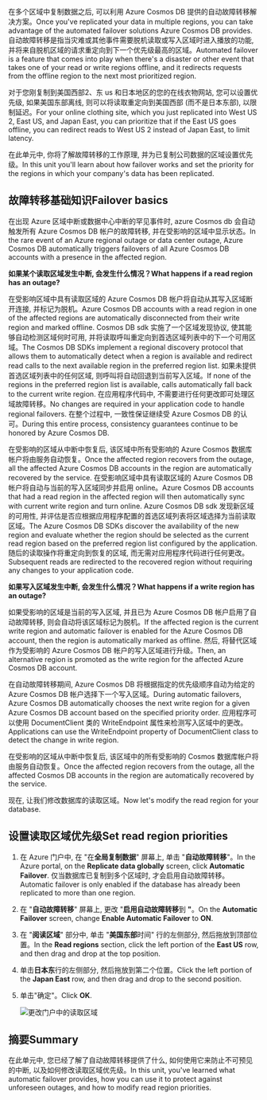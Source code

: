 <span data-ttu-id="29b4e-101">在多个区域中复制数据之后, 可以利用 Azure Cosmos DB 提供的自动故障转移解决方案。</span><span class="sxs-lookup"><span data-stu-id="29b4e-101">Once you've replicated your data in multiple regions, you can take advantage of the automated failover solutions Azure Cosmos DB provides.</span></span> <span data-ttu-id="29b4e-102">自动故障转移是指当灾难或其他事件需要脱机读取或写入区域时进入播放的功能, 并将来自脱机区域的请求重定向到下一个优先级最高的区域。</span><span class="sxs-lookup"><span data-stu-id="29b4e-102">Automated failover is a feature that comes into play when there's a disaster or other event that takes one of your read or write regions offline, and it redirects requests from the offline region to the next most prioritized region.</span></span> 

<span data-ttu-id="29b4e-103">对于您刚复制到美国西部2、东 us 和日本地区的您的在线衣物网站, 您可以设置优先级, 如果美国东部离线, 则可以将读取重定向到美国西部 (而不是日本东部), 以限制延迟。</span><span class="sxs-lookup"><span data-stu-id="29b4e-103">For your online clothing site, which you just replicated into West US 2, East US, and Japan East, you can prioritize that if the East US goes offline, you can redirect reads to West US 2 instead of Japan East, to limit latency.</span></span>

<span data-ttu-id="29b4e-104">在此单元中, 你将了解故障转移的工作原理, 并为已复制公司数据的区域设置优先级。</span><span class="sxs-lookup"><span data-stu-id="29b4e-104">In this unit you'll learn about how failover works and set the priority for the regions in which your company's data has been replicated.</span></span>

## <a name="failover-basics"></a><span data-ttu-id="29b4e-105">故障转移基础知识</span><span class="sxs-lookup"><span data-stu-id="29b4e-105">Failover basics</span></span>

<span data-ttu-id="29b4e-106">在出现 Azure 区域中断或数据中心中断的罕见事件时, azure Cosmos db 会自动触发所有 Azure Cosmos DB 帐户的故障转移, 并在受影响的区域中显示状态。</span><span class="sxs-lookup"><span data-stu-id="29b4e-106">In the rare event of an Azure regional outage or data center outage, Azure Cosmos DB automatically triggers failovers of all Azure Cosmos DB accounts with a presence in the affected region.</span></span>

<span data-ttu-id="29b4e-107">**如果某个读取区域发生中断, 会发生什么情况？**</span><span class="sxs-lookup"><span data-stu-id="29b4e-107">**What happens if a read region has an outage?**</span></span>

<span data-ttu-id="29b4e-108">在受影响区域中具有读取区域的 Azure Cosmos DB 帐户将自动从其写入区域断开连接, 并标记为脱机。</span><span class="sxs-lookup"><span data-stu-id="29b4e-108">Azure Cosmos DB accounts with a read region in one of the affected regions are automatically disconnected from their write region and marked offline.</span></span> <span data-ttu-id="29b4e-109">Cosmos DB sdk 实施了一个区域发现协议, 使其能够自动检测区域何时可用, 并将读取呼叫重定向到首选区域列表中的下一个可用区域。</span><span class="sxs-lookup"><span data-stu-id="29b4e-109">The Cosmos DB SDKs implement a regional discovery protocol that allows them to automatically detect when a region is available and redirect read calls to the next available region in the preferred region list.</span></span> <span data-ttu-id="29b4e-110">如果未提供首选区域列表中的任何区域, 则呼叫将自动回退到当前写入区域。</span><span class="sxs-lookup"><span data-stu-id="29b4e-110">If none of the regions in the preferred region list is available, calls automatically fall back to the current write region.</span></span> <span data-ttu-id="29b4e-111">在应用程序代码中, 不需要进行任何更改即可处理区域故障转移。</span><span class="sxs-lookup"><span data-stu-id="29b4e-111">No changes are required in your application code to handle regional failovers.</span></span> <span data-ttu-id="29b4e-112">在整个过程中, 一致性保证继续受 Azure Cosmos DB 的认可。</span><span class="sxs-lookup"><span data-stu-id="29b4e-112">During this entire process, consistency guarantees continue to be honored by Azure Cosmos DB.</span></span>

<span data-ttu-id="29b4e-113">在受影响的区域从中断中恢复后, 该区域中所有受影响的 Azure Cosmos 数据库帐户将由服务自动恢复。</span><span class="sxs-lookup"><span data-stu-id="29b4e-113">Once the affected region recovers from the outage, all the affected Azure Cosmos DB accounts in the region are automatically recovered by the service.</span></span> <span data-ttu-id="29b4e-114">在受影响区域中具有读取区域的 Azure Cosmos DB 帐户将自动与当前的写入区域同步并启用 online。</span><span class="sxs-lookup"><span data-stu-id="29b4e-114">Azure Cosmos DB accounts that had a read region in the affected region will then automatically sync with current write region and turn online.</span></span> <span data-ttu-id="29b4e-115">Azure Cosmos DB sdk 发现新区域的可用性, 并评估是否应根据应用程序配置的首选区域列表将区域选择为当前读取区域。</span><span class="sxs-lookup"><span data-stu-id="29b4e-115">The Azure Cosmos DB SDKs discover the availability of the new region and evaluate whether the region should be selected as the current read region based on the preferred region list configured by the application.</span></span> <span data-ttu-id="29b4e-116">随后的读取操作将重定向到恢复的区域, 而无需对应用程序代码进行任何更改。</span><span class="sxs-lookup"><span data-stu-id="29b4e-116">Subsequent reads are redirected to the recovered region without requiring any changes to your application code.</span></span>

<span data-ttu-id="29b4e-117">**如果写入区域发生中断, 会发生什么情况？**</span><span class="sxs-lookup"><span data-stu-id="29b4e-117">**What happens if a write region has an outage?**</span></span>

<span data-ttu-id="29b4e-118">如果受影响的区域是当前的写入区域, 并且已为 Azure Cosmos DB 帐户启用了自动故障转移, 则会自动将该区域标记为脱机。</span><span class="sxs-lookup"><span data-stu-id="29b4e-118">If the affected region is the current write region and automatic failover is enabled for the Azure Cosmos DB account, then the region is automatically marked as offline.</span></span> <span data-ttu-id="29b4e-119">然后, 将替代区域作为受影响的 Azure Cosmos DB 帐户的写入区域进行升级。</span><span class="sxs-lookup"><span data-stu-id="29b4e-119">Then, an alternative region is promoted as the write region for the affected Azure Cosmos DB account.</span></span>

<span data-ttu-id="29b4e-120">在自动故障转移期间, Azure Cosmos DB 将根据指定的优先级顺序自动为给定的 Azure Cosmos DB 帐户选择下一个写入区域。</span><span class="sxs-lookup"><span data-stu-id="29b4e-120">During automatic failovers, Azure Cosmos DB automatically chooses the next write region for a given Azure Cosmos DB account based on the specified priority order.</span></span> <span data-ttu-id="29b4e-121">应用程序可以使用 DocumentClient 类的 WriteEndpoint 属性来检测写入区域中的更改。</span><span class="sxs-lookup"><span data-stu-id="29b4e-121">Applications can use the WriteEndpoint property of DocumentClient class to detect the change in write region.</span></span>

<span data-ttu-id="29b4e-122">在受影响的区域从中断中恢复后, 该区域中的所有受影响的 Cosmos 数据库帐户将由服务自动恢复。</span><span class="sxs-lookup"><span data-stu-id="29b4e-122">Once the affected region recovers from the outage, all the affected Cosmos DB accounts in the region are automatically recovered by the service.</span></span>

<span data-ttu-id="29b4e-123">现在, 让我们修改数据库的读取区域。</span><span class="sxs-lookup"><span data-stu-id="29b4e-123">Now let's modify the read region for your database.</span></span>

## <a name="set-read-region-priorities"></a><span data-ttu-id="29b4e-124">设置读取区域优先级</span><span class="sxs-lookup"><span data-stu-id="29b4e-124">Set read region priorities</span></span>

1. <span data-ttu-id="29b4e-125">在 Azure 门户中, 在 "在**全局复制数据**" 屏幕上, 单击 "**自动故障转移**"。</span><span class="sxs-lookup"><span data-stu-id="29b4e-125">In the Azure portal, on the **Replicate data globally** screen, click **Automatic Failover**.</span></span> <span data-ttu-id="29b4e-126">仅当数据库已复制到多个区域时, 才会启用自动故障转移。</span><span class="sxs-lookup"><span data-stu-id="29b4e-126">Automatic failover is only enabled if the database has already been replicated to more than one region.</span></span>
2. <span data-ttu-id="29b4e-127">在 "**自动故障转移**" 屏幕上, 更改 "**启用自动故障转移**到 **"**。</span><span class="sxs-lookup"><span data-stu-id="29b4e-127">On the **Automatic Failover** screen, change **Enable Automatic Failover** to **ON**.</span></span>
3. <span data-ttu-id="29b4e-128">在 "**阅读区域**" 部分中, 单击 "**美国东部**时间" 行的左侧部分, 然后拖放到顶部位置。</span><span class="sxs-lookup"><span data-stu-id="29b4e-128">In the **Read regions** section, click the left portion of the **East US** row, and then drag and drop at the top position.</span></span>
4. <span data-ttu-id="29b4e-129">单击**日本东**行的左侧部分, 然后拖放到第二个位置。</span><span class="sxs-lookup"><span data-stu-id="29b4e-129">Click the left portion of the **Japan East** row, and then drag and drop to the second position.</span></span>
5. <span data-ttu-id="29b4e-130">单击"确定"。</span><span class="sxs-lookup"><span data-stu-id="29b4e-130">Click **OK**.</span></span>

    ![更改门户中的读取区域](../media/4-change-priorities/change-read-priorities.gif)

## <a name="summary"></a><span data-ttu-id="29b4e-132">摘要</span><span class="sxs-lookup"><span data-stu-id="29b4e-132">Summary</span></span>

<span data-ttu-id="29b4e-133">在此单元中, 您已经了解了自动故障转移提供了什么, 如何使用它来防止不可预见的中断, 以及如何修改读取区域优先级。</span><span class="sxs-lookup"><span data-stu-id="29b4e-133">In this unit, you've learned what automatic failover provides, how you can use it to protect against unforeseen outages, and how to modify read region priorities.</span></span>